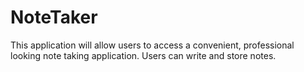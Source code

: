 # NoteTaker
This application will allow users to access a convenient, professional looking note taking application. Users can write and store notes. 
